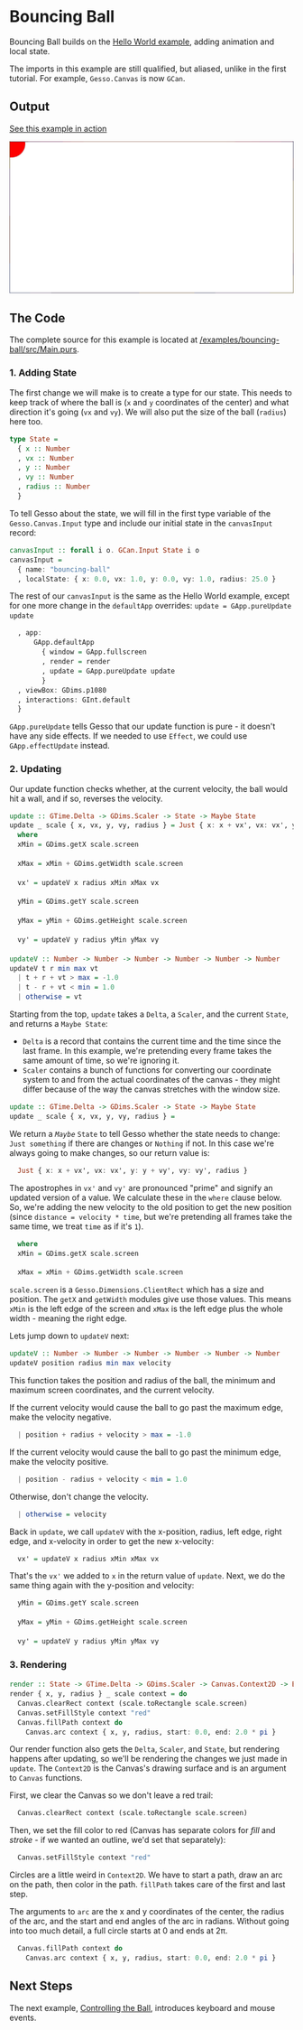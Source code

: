 # Bouncing Ball

Bouncing Ball builds on the [Hello World example](../hello/README.md), adding animation and local state.

The imports in this example are still qualified, but aliased, unlike in the first tutorial. For example, `Gesso.Canvas` is now `GCan`.

## Output

[See this example in action](https://smilack.github.io/purescript-gesso/examples/bouncing-ball/dist/)

![Bouncing ball example output](output.gif)

## The Code

The complete source for this example is located at [/examples/bouncing-ball/src/Main.purs](https://github.com/smilack/purescript-gesso/blob/master/examples/bouncing-ball/src/Main.purs).

### 1. Adding State

The first change we will make is to create a type for our state. This needs to keep track of where the ball is (`x` and `y` coordinates of the center) and what direction it's going (`vx` and `vy`). We will also put the size of the ball (`radius`) here too.

```purescript
type State =
  { x :: Number
  , vx :: Number
  , y :: Number
  , vy :: Number
  , radius :: Number
  }
```

To tell Gesso about the state, we will fill in the first type variable of the `Gesso.Canvas.Input` type and include our initial state in the `canvasInput` record:

```purescript
canvasInput :: forall i o. GCan.Input State i o
canvasInput =
  { name: "bouncing-ball"
  , localState: { x: 0.0, vx: 1.0, y: 0.0, vy: 1.0, radius: 25.0 }
```

The rest of our `canvasInput` is the same as the Hello World example, except for one more change in the `defaultApp` overrides: `update = GApp.pureUpdate update`

```purescript
  , app:
      GApp.defaultApp
        { window = GApp.fullscreen
        , render = render
        , update = GApp.pureUpdate update
        }
  , viewBox: GDims.p1080
  , interactions: GInt.default
  }
```

`GApp.pureUpdate` tells Gesso that our update function is pure - it doesn't have any side effects. If we needed to use `Effect`, we could use `GApp.effectUpdate` instead.

### 2. Updating

Our update function checks whether, at the current velocity, the ball would hit a wall, and if so, reverses the velocity.

```purescript
update :: GTime.Delta -> GDims.Scaler -> State -> Maybe State
update _ scale { x, vx, y, vy, radius } = Just { x: x + vx', vx: vx', y: y + vy', vy: vy', radius }
  where
  xMin = GDims.getX scale.screen

  xMax = xMin + GDims.getWidth scale.screen

  vx' = updateV x radius xMin xMax vx

  yMin = GDims.getY scale.screen

  yMax = yMin + GDims.getHeight scale.screen

  vy' = updateV y radius yMin yMax vy

updateV :: Number -> Number -> Number -> Number -> Number -> Number
updateV t r min max vt
  | t + r + vt > max = -1.0
  | t - r + vt < min = 1.0
  | otherwise = vt
```

Starting from the top, `update` takes a `Delta`, a `Scaler`, and the current `State`, and returns a `Maybe State`:

* `Delta` is a record that contains the current time and the time since the last frame. In this example, we're pretending every frame takes the same amount of time, so we're ignoring it.
* `Scaler` contains a bunch of functions for converting our coordinate system to and from the actual coordinates of the canvas - they might differ because of the way the canvas stretches with the window size.

```purescript
update :: GTime.Delta -> GDims.Scaler -> State -> Maybe State
update _ scale { x, vx, y, vy, radius } =
```

We return a *`Maybe`* `State` to tell Gesso whether the state needs to change: `Just something` if there are changes or `Nothing` if not. In this case we're always going to make changes, so our return value is:

```purescript
  Just { x: x + vx', vx: vx', y: y + vy', vy: vy', radius }
```

The apostrophes in `vx'` and `vy'` are pronounced "prime" and signify an updated version of a value. We calculate these in the `where` clause below. So, we're adding the new velocity to the old position to get the new position (since `distance = velocity * time`, but we're pretending all frames take the same time, we treat `time` as if it's `1`).

```purescript
  where
  xMin = GDims.getX scale.screen

  xMax = xMin + GDims.getWidth scale.screen
```

`scale.screen` is a `Gesso.Dimensions.ClientRect` which has a size and position. The `getX` and `getWidth` modules give use those values. This means `xMin` is the left edge of the screen and `xMax` is the left edge plus the whole width - meaning the right edge.

Lets jump down to `updateV` next:

```purescript
updateV :: Number -> Number -> Number -> Number -> Number -> Number
updateV position radius min max velocity
```

This function takes the position and radius of the ball, the minimum and maximum screen coordinates, and the current velocity.

If the current velocity would cause the ball to go past the maximum edge, make the velocity negative.

```purescript
  | position + radius + velocity > max = -1.0
```

If the current velocity would cause the ball to go past the minimum edge, make the velocity positive.

```purescript
  | position - radius + velocity < min = 1.0
```

Otherwise, don't change the velocity.

```purescript
  | otherwise = velocity
```

Back in `update`, we call `updateV` with the x-position, radius, left edge, right edge, and x-velocity in order to get the new x-velocity:

```purescript
  vx' = updateV x radius xMin xMax vx
```

That's the `vx'` we added to `x` in the return value of `update`. Next, we do the same thing again with the y-position and velocity:

```purescript
  yMin = GDims.getY scale.screen

  yMax = yMin + GDims.getHeight scale.screen

  vy' = updateV y radius yMin yMax vy
```

### 3. Rendering

```purescript
render :: State -> GTime.Delta -> GDims.Scaler -> Canvas.Context2D -> Effect Unit
render { x, y, radius } _ scale context = do
  Canvas.clearRect context (scale.toRectangle scale.screen)
  Canvas.setFillStyle context "red"
  Canvas.fillPath context do
    Canvas.arc context { x, y, radius, start: 0.0, end: 2.0 * pi }
```

Our render function also gets the `Delta`, `Scaler`, and `State`, but rendering happens after updating, so we'll be rendering the changes we just made in `update`. The `Context2D` is the Canvas's drawing surface and is an argument to `Canvas` functions.

First, we clear the Canvas so we don't leave a red trail:

```purescript
  Canvas.clearRect context (scale.toRectangle scale.screen)
```

Then, we set the fill color to red (Canvas has separate colors for *fill* and *stroke* - if we wanted an outline, we'd set that separately):

```purescript
  Canvas.setFillStyle context "red"
```

Circles are a little weird in `Context2D`. We have to start a path, draw an arc on the path, then color in the path. `fillPath` takes care of the first and last step.

The arguments to `arc` are the x and y coordinates of the center, the radius of the arc, and the start and end angles of the arc in radians. Without going into too much detail, a full circle starts at 0 and ends at 2π.

```purescript
  Canvas.fillPath context do
    Canvas.arc context { x, y, radius, start: 0.0, end: 2.0 * pi }
```

## Next Steps

The next example, [Controlling the Ball](../controlling-ball/README.md), introduces keyboard and mouse events.

